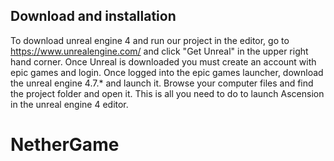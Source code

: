 ## Download and installation
  To download unreal engine 4 and run our project in the editor, go to https://www.unrealengine.com/ and click "Get Unreal" in the upper right hand corner.
  Once Unreal is downloaded you must create an account with epic games and login. Once logged into the epic games launcher, download the unreal engine 4.7.* and launch it. Browse your computer files and find the project folder and open it.
  This is all you need to do to launch Ascension in the unreal engine 4 editor.



# NetherGame
